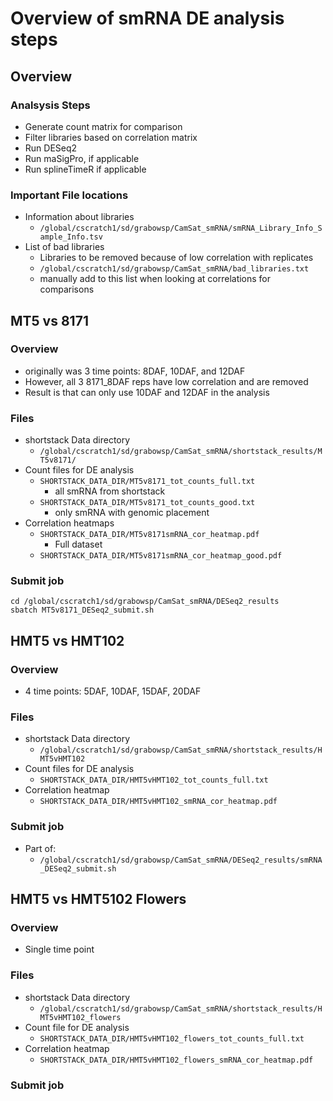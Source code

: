 # Overview of smRNA DE analysis steps

## Overview
### Analsysis Steps
* Generate count matrix for comparison
* Filter libraries based on correlation matrix
* Run DESeq2
* Run maSigPro, if applicable
* Run splineTimeR if applicable
### Important File locations
* Information about libraries
  * `/global/cscratch1/sd/grabowsp/CamSat_smRNA/smRNA_Library_Info_Sample_Info.tsv`
* List of bad libraries
  * Libraries to be removed because of low correlation with replicates
  * `/global/cscratch1/sd/grabowsp/CamSat_smRNA/bad_libraries.txt`
  * manually add to this list when looking at correlations for comparisons

## MT5 vs 8171
### Overview
* originally was 3 time points: 8DAF, 10DAF, and 12DAF
* However, all 3 8171_8DAF reps have low correlation and are removed
* Result is that can only use 10DAF and 12DAF in the analysis
### Files
* shortstack Data directory
  * `/global/cscratch1/sd/grabowsp/CamSat_smRNA/shortstack_results/MT5v8171/`
* Count files for DE analysis
  * `SHORTSTACK_DATA_DIR/MT5v8171_tot_counts_full.txt`
    * all smRNA from shortstack
  * `SHORTSTACK_DATA_DIR/MT5v8171_tot_counts_good.txt`
    * only smRNA with genomic placement
* Correlation heatmaps
  * `SHORTSTACK_DATA_DIR/MT5v8171smRNA_cor_heatmap.pdf`
    * Full dataset
  * `SHORTSTACK_DATA_DIR/MT5v8171smRNA_cor_heatmap_good.pdf`
### Submit job
```
cd /global/cscratch1/sd/grabowsp/CamSat_smRNA/DESeq2_results
sbatch MT5v8171_DESeq2_submit.sh
```

## HMT5 vs HMT102
### Overview
* 4 time points: 5DAF, 10DAF, 15DAF, 20DAF
### Files
* shortstack Data directory
  * `/global/cscratch1/sd/grabowsp/CamSat_smRNA/shortstack_results/HMT5vHMT102`
* Count files for DE analysis
  * `SHORTSTACK_DATA_DIR/HMT5vHMT102_tot_counts_full.txt`
* Correlation heatmap
  * `SHORTSTACK_DATA_DIR/HMT5vHMT102_smRNA_cor_heatmap.pdf`
### Submit job
* Part of:
  * `/global/cscratch1/sd/grabowsp/CamSat_smRNA/DESeq2_results/smRNA_DESeq2_submit.sh`

## HMT5 vs HMT5102 Flowers
### Overview
* Single time point
### Files
* shortstack Data directory
  * `/global/cscratch1/sd/grabowsp/CamSat_smRNA/shortstack_results/HMT5vHMT102_flowers`
* Count file for DE analysis
  * `SHORTSTACK_DATA_DIR/HMT5vHMT102_flowers_tot_counts_full.txt`
* Correlation heatmap
  * `SHORTSTACK_DATA_DIR/HMT5vHMT102_flowers_smRNA_cor_heatmap.pdf`
### Submit job



